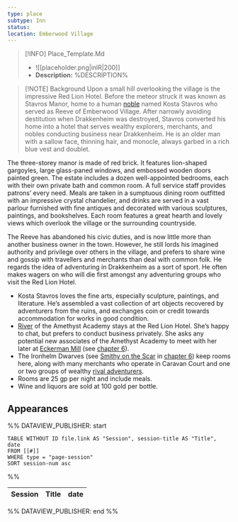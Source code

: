 ```yaml
---
type: place
subtype: Inn
status: 
location: Emberwood Village
---
```


>[!INFO] Place_Template.Md
>- ![[placeholder.png|inlR|200]]
> - **Description:** %DESCRIPTION% 

>[!NOTE] Background
Upon a small hill overlooking the village is the impressive Red Lion Hotel. Before the meteor struck it was known as Stavros Manor, home to a human [noble](https://www.dndbeyond.com/monsters/16966-noble) named Kosta Stavros who served as Reeve of Emberwood Village. After narrowly avoiding destitution when Drakkenheim was destroyed, Stavros converted his home into a hotel that serves wealthy explorers, merchants, and nobles conducting business near Drakkenheim. He is an older man with a sallow face, thinning hair, and monocle, always garbed in a rich blue vest and doublet.

The three-storey manor is made of red brick. It features lion-shaped gargoyles, large glass-paned windows, and embossed wooden doors painted green. The estate includes a dozen well-appointed bedrooms, each with their own private bath and common room. A full service staff provides patrons’ every need. Meals are taken in a sumptuous dining room outfitted with an impressive crystal chandelier, and drinks are served in a vast parlour furnished with fine antiques and decorated with various sculptures, paintings, and bookshelves. Each room features a great hearth and lovely views which overlook the village or the surrounding countryside.

The Reeve has abandoned his civic duties, and is now little more than another business owner in the town. However, he still lords his imagined authority and privilege over others in the village, and prefers to share wine and gossip with travellers and merchants than deal with common folk. He regards the idea of adventuring in Drakkenheim as a sort of sport. He often makes wagers on who will die first amongst any adventuring groups who visit the Red Lion Hotel.

- Kosta Stavros loves the fine arts, especially sculpture, paintings, and literature. He’s assembled a vast collection of art objects recovered by adventurers from the ruins, and exchanges coin or credit towards accommodation for works in good condition.
- [River](https://www.dndbeyond.com/monsters/16947-mage) of the Amethyst Academy stays at the Red Lion Hotel. She’s happy to chat, but prefers to conduct business privately. She asks any potential new associates of the Amethyst Academy to meet with her later at [Eckerman Mill](https://www.dndbeyond.com/sources/dodr/outside-the-walls#EckermanMill) (see [chapter 6](https://www.dndbeyond.com/sources/dodr/outside-the-walls)).
- The Ironhelm Dwarves (see [Smithy on the Scar](https://www.dndbeyond.com/sources/dodr/outside-the-walls#SmithyOnTheScar) in [chapter 6](https://www.dndbeyond.com/sources/dodr/outside-the-walls)) keep rooms here, along with many merchants who operate in Caravan Court and one or two groups of wealthy [rival adventurers](https://www.dndbeyond.com/sources/dodr/running-the-campaign#RivalAdventurers).
- Rooms are 25 gp per night and include meals.
- Wine and liquors are sold at 100 gold per bottle.

## Appearances

%% DATAVIEW_PUBLISHER: start
```dataview
TABLE WITHOUT ID file.link AS "Session", session-title AS "Title", date
FROM [[#]]
WHERE type = "page-session"
SORT session-num asc
```
%%

| Session | Title | date |
| ------- | ----- | ---- |

%% DATAVIEW_PUBLISHER: end %%